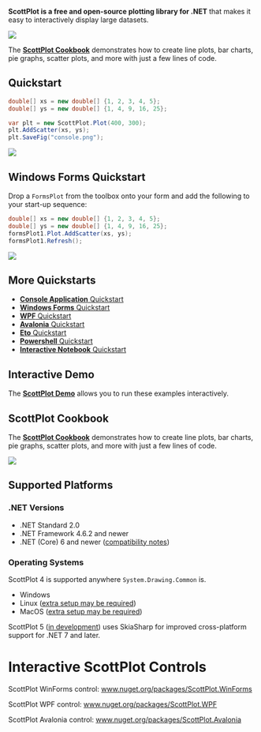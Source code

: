 **ScottPlot is a free and open-source plotting library for .NET** that makes it easy to interactively display large datasets.

[![](raw.githubusercontent.com/ScottPlot/ScottPlot/master/dev/graphics/ScottPlot.gif)](https://scottplot.net)

The [**ScottPlot Cookbook**](scottplot.net/cookbook/4.1/) demonstrates how to create line plots, bar charts, pie graphs, scatter plots, and more with just a few lines of code.

## Quickstart

```cs
double[] xs = new double[] {1, 2, 3, 4, 5};
double[] ys = new double[] {1, 4, 9, 16, 25};

var plt = new ScottPlot.Plot(400, 300);
plt.AddScatter(xs, ys);
plt.SaveFig("console.png");
```

![](raw.githubusercontent.com/ScottPlot/ScottPlot/master/dev/graphics/console-quickstart.png)

## Windows Forms Quickstart

Drop a `FormsPlot` from the toolbox onto your form and add the following to your start-up sequence:

```cs
double[] xs = new double[] {1, 2, 3, 4, 5};
double[] ys = new double[] {1, 4, 9, 16, 25};
formsPlot1.Plot.AddScatter(xs, ys);
formsPlot1.Refresh();
```

![](raw.githubusercontent.com/ScottPlot/ScottPlot/master/dev/graphics/winforms-quickstart.png)

## More Quickstarts

* [**Console Application** Quickstart](scottplot.net/quickstart/console/)
* [**Windows Forms** Quickstart](scottplot.net/quickstart/winforms/)
* [**WPF** Quickstart](scottplot.net/quickstart/wpf/)
* [**Avalonia** Quickstart](scottplot.net/quickstart/avalonia/)
* [**Eto** Quickstart](scottplot.net/quickstart/eto/)
* [**Powershell** Quickstart](scottplot.net/quickstart/powershell/)
* [**Interactive Notebook** Quickstart](scottplot.net/quickstart/notebook/)

## Interactive Demo

The [**ScottPlot Demo**](scottplot.net/demo/) allows you to run these examples interactively.

## ScottPlot Cookbook

The [**ScottPlot Cookbook**](scottplot.net/cookbook/4.1/) demonstrates how to create line plots, bar charts, pie graphs, scatter plots, and more with just a few lines of code.

[![](raw.githubusercontent.com/ScottPlot/ScottPlot/master/dev/graphics/cookbook.jpg)](https://scottplot.net/cookbook/4.1/)

## Supported Platforms

### .NET Versions

* .NET Standard 2.0
* .NET Framework 4.6.2 and newer
* .NET (Core) 6 and newer ([compatibility notes](scottplot.net/faq/dependencies/))

### Operating Systems

ScottPlot 4 is supported anywhere `System.Drawing.Common` is.

* Windows
* Linux ([extra setup may be required](scottplot.net/faq/dependencies/))
* MacOS ([extra setup may be required](scottplot.net/faq/dependencies/))

ScottPlot 5 ([in development](github.com/scottplot/scottplot)) uses SkiaSharp for improved cross-platform support for .NET 7 and later.

# Interactive ScottPlot Controls

ScottPlot WinForms control: www.nuget.org/packages/ScottPlot.WinForms

ScottPlot WPF control: www.nuget.org/packages/ScottPlot.WPF

ScottPlot Avalonia control: www.nuget.org/packages/ScottPlot.Avalonia